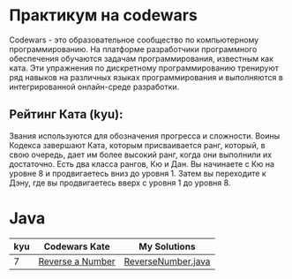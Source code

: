 # Практикум на codewars
Codewars - это образовательное сообщество по компьютерному программированию.
На платформе разработчики программного обеспечения обучаются задачам программирования, известным как ката.
Эти упражнения по дискретному программированию тренируют ряд навыков на различных языках программирования
и выполняются в интегрированной онлайн-среде разработки.

## Рейтинг Ката (kyu):
Звания используются для обозначения прогресса и сложности.
Воины Кодекса завершают Ката, которым присваивается ранг, который,
в свою очередь, дает им более высокий ранг, когда они выполнили их достаточно.
Есть два класса рангов, Кю и Дан. Вы начинаете с Кю на уровне 8 и продвигаетесь вниз до уровня 1.
Затем вы переходите к Дэну, где вы продвигаетесь вверх с уровня 1 до уровня 8.

# Java
| kyu | Codewars Kate | My Solutions |
| --- | --- | --- |
| 7 | [Reverse a Number](https://www.codewars.com/kata/555bfd6f9f9f52680f0000c5) | [ReverseNumber.java](https://github.com/) |
